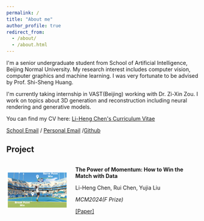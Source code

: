 ```yaml
---
permalink: /
title: "About me"
author_profile: true
redirect_from: 
  - /about/
  - /about.html
---
```


I'm a senior undergraduate student from School of Artificial Intelligence, Beijing Normal University. My research interest includes computer vision, computer graphics and machine learning. I was very fortunate to be advised by Prof. Shi-Sheng Huang.

I'm currently taking internship in VAST(Beijing) working with Dr. Zi-Xin Zou. I work on topics about 3D generation and reconstruction including neural rendering and generative models.

You can find my CV here: [Li-Heng Chen's Curriculum Vitae](../assets/CHENLiheng_CV_aug20.pdf)

[School Email](mailto:202111081084@mail.bnu.edu.cn) / [Personal Email](mailto:liheng.chen0308@gmail.com) /[Github](https://github.com/CountNemoChan)


## Project

<div style="display: flex; align-items: center;">
  <div style="flex: 1;">
    <img src="../images/mcm2024_2.png" alt="Description" style="width: 100%; max-width: 300px;"/>
  </div>
  <div style="flex: 2; margin-left: 20px;">
    <p><strong>The Power of Momentum: How to Win the Match with Data</strong></p>
    <p>Li-Heng Chen, Rui Chen, Yujia Liu</p>
    <p><em>MCM2024(F Prize)</em></p>
    <p>
      <a href="../assets/2418588.pdf" target="_blank">[Paper]</a>
    </p>
  </div>
</div>


